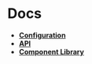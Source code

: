 # Docs

- [**Configuration**](configuration.md#readme)
- [**API**](api.md#readme)
- [**Component Library**](https://yuanqing.github.io/create-figma-plugin/)
